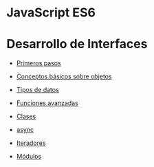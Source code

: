 JavaScript ES6
==============

# Desarrollo de Interfaces

- [Primeros pasos](/01-first-steps/index.html)

- [Conceptos básicos sobre objetos](/02-object-basics/index.html)

- [Tipos de datos](/03-data-types/index.html)

- [Funciones avanzadas](/04-advanced-functions/index.html)

- [Clases](/05-classes/index.html)

- [async](/06-async/index.html)

- [Iteradores](/07-generatos-iteratos/index.html)

- [Módulos](/08-modules/index.html)